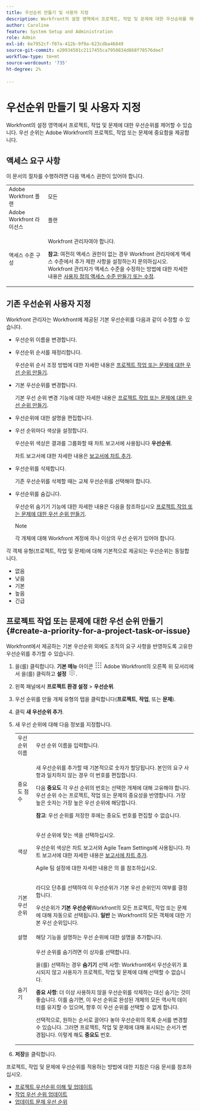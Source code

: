 ```yaml
---
title: 우선순위 만들기 및 사용자 지정
description: Workfront의 설정 영역에서 프로젝트, 작업 및 문제에 대한 우선순위를 제어할 수 있습니다. 우선 순위는 Adobe Workfront의 프로젝트, 작업 또는 문제에 중요함을 제공합니다.
author: Caroline
feature: System Setup and Administration
role: Admin
exl-id: 6e7952cf-f07a-412b-9f9a-623cdba46849
source-git-commit: e20934501c2117455ca7950834d868f78576dee7
workflow-type: tm+mt
source-wordcount: '735'
ht-degree: 2%

---
```


# 우선순위 만들기 및 사용자 지정

<!--
DON'T DELETE, DRAFT OR HIDE THIS ARTICLE. IT IS LINKED TO THE PRODUCT, THROUGH THE CONTEXT SENSITIVE HELP LINKS.
-->

Workfront의 설정 영역에서 프로젝트, 작업 및 문제에 대한 우선순위를 제어할 수 있습니다. 우선 순위는 Adobe Workfront의 프로젝트, 작업 또는 문제에 중요함을 제공합니다.

## 액세스 요구 사항

이 문서의 절차를 수행하려면 다음 액세스 권한이 있어야 합니다.

<table style="table-layout:auto"> 
 <col> 
 <col> 
 <tbody> 
  <tr> 
   <td role="rowheader">Adobe Workfront 플랜</td> 
   <td>모든</td> 
  </tr> 
  <tr> 
   <td role="rowheader">Adobe Workfront 라이선스</td> 
   <td>플랜</td> 
  </tr> 
  <tr> 
   <td role="rowheader">액세스 수준 구성</td> 
   <td> <p>Workfront 관리자여야 합니다.</p> <p><b>참고</b>: 여전히 액세스 권한이 없는 경우 Workfront 관리자에게 액세스 수준에서 추가 제한 사항을 설정하는지 문의하십시오. Workfront 관리자가 액세스 수준을 수정하는 방법에 대한 자세한 내용은 <a href="../../../administration-and-setup/add-users/configure-and-grant-access/create-modify-access-levels.md" class="MCXref xref">사용자 정의 액세스 수준 만들기 또는 수정</a>.</p> </td> 
  </tr> 
 </tbody> 
</table>

## 기존 우선순위 사용자 지정

Workfront 관리자는 Workfront에 제공된 기본 우선순위를 다음과 같이 수정할 수 있습니다.

* 우선순위 이름을 변경합니다.
* 우선순위 순서를 재정리합니다.

   우선순위 순서 조정 방법에 대한 자세한 내용은 [프로젝트 작업 또는 문제에 대한 우선 순위 만들기](#create-a-priority-for-a-project-task-or-issue).

* 기본 우선순위를 변경합니다.

   기본 우선 순위 변경 기능에 대한 자세한 내용은 [프로젝트 작업 또는 문제에 대한 우선 순위 만들기](#create-a-priority-for-a-project-task-or-issue).

* 우선순위에 대한 설명을 편집합니다.
* 우선 순위마다 색상을 설정합니다.

   우선순위 색상은 결과를 그룹화할 때 차트 보고서에 사용됩니다 **우선순위**.

   차트 보고서에 대한 자세한 내용은 [보고서에 차트 추가](../../../reports-and-dashboards/reports/creating-and-managing-reports/add-chart-report.md).

* 우선순위를 삭제합니다.

   기존 우선순위를 삭제할 때는 교체 우선순위를 선택해야 합니다.

* 우선순위를 숨깁니다.

   우선순위 숨기기 기능에 대한 자세한 내용은 다음을 참조하십시오 [프로젝트 작업 또는 문제에 대한 우선 순위 만들기](#create-a-priority-for-a-project-task-or-issue).

   >[!NOTE]
   >
   >각 개체에 대해 Workfront 계정에 하나 이상의 우선 순위가 있어야 합니다.

각 객체 유형(프로젝트, 작업 및 문제)에 대해 기본적으로 제공되는 우선순위는 동일합니다.

* 없음
* 낮음
* 기본
* 높음
* 긴급

## 프로젝트 작업 또는 문제에 대한 우선 순위 만들기 {#create-a-priority-for-a-project-task-or-issue}

Workfront에서 제공하는 기본 우선순위 외에도 조직의 요구 사항을 반영하도록 고유한 우선순위를 추가할 수 있습니다.

1. 을(를) 클릭합니다. **기본 메뉴** 아이콘 ![](assets/main-menu-icon.png) Adobe Workfront의 오른쪽 위 모서리에서 을(를) 클릭하고 **설정** ![](assets/gear-icon-settings.png).

1. 왼쪽 패널에서 **프로젝트 환경 설정** > **우선순위**.

1. 우선 순위를 만들 개체 유형의 탭을 클릭합니다(**프로젝트**, **작업**, 또는 **문제**).
1. 클릭 **새 우선순위 추가**.
1. 새 우선 순위에 대해 다음 정보를 지정합니다.

   <table style="table-layout:auto"> 
    <col> 
    <col> 
    <tbody> 
     <tr> 
      <td role="rowheader">우선 순위 이름</td> 
      <td>우선 순위 이름을 입력합니다.</td> 
     </tr> 
     <tr> 
      <td role="rowheader">중요도 점수</td> 
      <td> <p>새 우선순위를 추가할 때 기본적으로 숫자가 할당됩니다. 본인의 요구 사항과 일치하지 않는 경우 이 번호를 편집합니다.</p> <p>다음 <strong>중요도</strong> 각 우선 순위의 번호는 선택한 개체에 대해 고유해야 합니다.<br>우선 순위 수는 프로젝트, 작업 또는 문제의 중요성을 반영합니다. 가장 높은 숫자는 가장 높은 우선 순위에 해당합니다.</p> <p><b>참고</b>: 우선 순위를 저장한 후에는 중요도 번호를 편집할 수 없습니다. </p> </td> 
     </tr> 
     <tr> 
      <td role="rowheader">색상</td> 
      <td> <p>우선 순위에 맞는 색을 선택하십시오.</p> <p>우선순위 색상은 차트 보고서와 Agile Team Settings에 사용됩니다. 차트 보고서에 대한 자세한 내용은 <a href="../../../reports-and-dashboards/reports/creating-and-managing-reports/add-chart-report.md" class="MCXref xref">보고서에 차트 추가</a>.</p> <p>Agile 팀 설정에 대한 자세한 내용은 의 를 참조하십시오.</p> </td> 
     </tr> 
     <tr> 
      <td role="rowheader">기본 우선 순위</td> 
      <td> <p>라디오 단추를 선택하여 이 우선순위가 기본 우선 순위인지 여부를 결정합니다.</p> <p>우선순위가 <strong>기본 우선순위</strong>Workfront의 모든 프로젝트, 작업 또는 문제에 대해 자동으로 선택됩니다. <strong>일반</strong> 는 Workfront의 모든 객체에 대한 기본 우선 순위입니다.</p> </td> 
     </tr> 
     <tr> 
      <td role="rowheader">설명</td> 
      <td>해당 기능을 설명하는 우선 순위에 대한 설명을 추가합니다.</td> 
     </tr> 
     <tr> 
      <td role="rowheader">숨기기</td> 
      <td> <p>우선 순위를 숨기려면 이 상자를 선택합니다.</p><p>을(를) 선택하는 경우 <b>숨기기</b> 선택 사항: Workfront에서 우선순위가 표시되지 않고 사용자가 프로젝트, 작업 및 문제에 대해 선택할 수 없습니다.</p> 
      <p><b>중요 사항</b>: 더 이상 사용하지 않을 우선순위를 삭제하는 대신 숨기는 것이 좋습니다. 이를 숨기면, 이 우선 순위로 완성된 개체의 모든 역사적 데이터를 유지할 수 있으며, 향후 이 우선 순위를 선택할 수 없게 합니다. </p>
      <p>선택적으로, 원하는 순서로 끌어다 놓아 우선순위의 목록 순서를 변경할 수 있습니다. 그러면 프로젝트, 작업 및 문제에 대해 표시되는 순서가 변경됩니다. 이렇게 해도 <b>중요도</b> 번호. </p></td> 
     </tr> 
    </tbody> 
   </table>

1. **저장**&#x200B;을 클릭합니다.

프로젝트, 작업 및 문제에 우선순위를 적용하는 방법에 대한 지침은 다음 문서를 참조하십시오.

* [프로젝트 우선순위 이해 및 업데이트](../../../manage-work/projects/planning-a-project/project-priority.md)
* [작업 우선 순위 업데이트](../../../manage-work/tasks/task-information/task-priority.md)
* [업데이트 문제 우선 순위](../../../manage-work/issues/issue-information/update-issue-priority.md)
